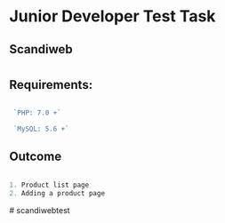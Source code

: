 # Junior Developer Test Task
## Scandiweb
#
#
#

## Requirements:



```javascript

 `PHP: 7.0 +`

 `MySQL: 5.6 +`

```

## Outcome

```javascript

1. Product list page
2. Adding a product page
```

#   s c a n d i w e b t e s t  
 